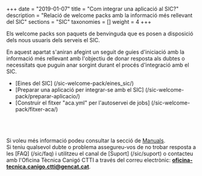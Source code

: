 +++
date = "2019-01-07"
title = "Com integrar una aplicació al SIC?"
description = "Relació de welcome packs amb la informació més rellevant del SIC"
sections = "SIC"
taxonomies = []
weight = 4
+++

Els welcome packs son paquets de benvinguda que es posen a disposició dels nous usuaris dels serveis el SIC.

En aquest apartat s'aniran afegint un seguit de guies d'iniciació amb la informació més rellevant amb l'objectiu de donar resposta als dubtes o necessitats que puguin anar sorgint durant el procés d'integració amb el SIC.

- [Eines del SIC] (/sic-welcome-pack/eines_sic/)
- [Preparar una aplicació per integrar-se amb el SIC] (/sic-welcome-pack/preparar-aplicacio/)
- [Construir el fitxer "aca.yml" per l'autoservei de jobs] (/sic-welcome-pack/fitxer-aca/)

<br/><br/><br/>
Si voleu més informació podeu consultar la secció de [Manuals](/sic/manuals/). <br/>
Si teniu qualsevol dubte o problema assegureu-vos de no trobar resposta a les [FAQ] (/sic/faq) i utilitzeu el canal de [Suport] (/sic/suport) o contacteu amb l'Oficina Tècnica Canigó CTTI a través del correu electrònic: **oficina-tecnica.canigo.ctti@gencat.cat**.